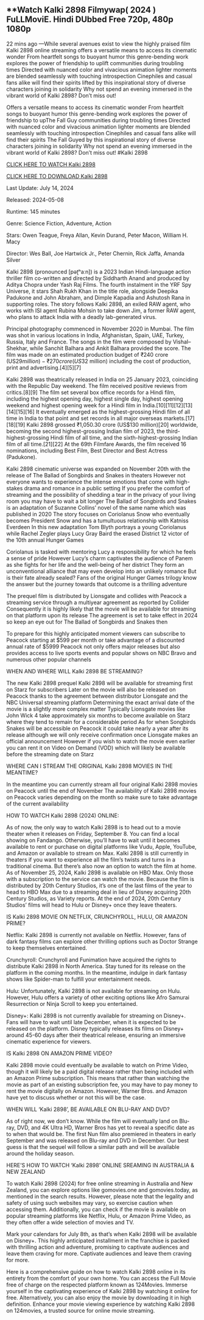 ## **Watch Kalki 2898 Filmywap( 2024 ) FuLLMoviE. Hindi DUbbed Free 720p, 480p 1080p

22 mins ago —While several avenues exist to view the highly praised film Kalki 2898 online streaming offers a versatile means to access its cinematic wonder From heartfelt songs to buoyant humor this genre-bending work explores the power of friendship to uplift communities during troubling times Directed with nuanced color and vivacious animation lighter moments are blended seamlessly with touching introspection Cinephiles and casual fans alike will find their spirits lifted by this inspirational story of diverse characters joining in solidarity Why not spend an evening immersed in the vibrant world of Kalki 2898? Don’t miss out!

Offers a versatile means to access its cinematic wonder From heartfelt songs to buoyant humor this genre-bending work explores the power of friendship to upThe Fall Guy communities during troubling times Directed with nuanced color and vivacious animation lighter moments are blended seamlessly with touching introspection Cinephiles and casual fans alike will find their spirits The Fall Guyed by this inspirational story of diverse characters joining in solidarity Why not spend an evening immersed in the vibrant world of Kalki 2898? Don’t miss out! #Kalki 2898

[CLICK HERE TO WATCH Kalki 2898](https://yeshq.biz/en/movie/801688)

[CLICK HERE TO DOWNLOAD Kalki 2898](https://yeshq.biz/en/movie/801688)

Last Update: July 14, 2024

Released: 2024-05-08

Runtime: 145 minutes

Genre: Science Fiction, Adventure, Action

Stars: Owen Teague, Freya Allan, Kevin Durand, Peter Macon, William H. Macy

Director: Wes Ball, Joe Hartwick Jr., Peter Chernin, Rick Jaffa, Amanda Silver

Kalki 2898 (pronounced [pəʈʰaːn]) is a 2023 Indian Hindi-language action thriller film co-written and directed by Siddharth Anand and produced by Aditya Chopra under Yash Raj Films. The fourth instalment in the YRF Spy Universe, it stars Shah Rukh Khan in the title role, alongside Deepika Padukone and John Abraham, and Dimple Kapadia and Ashutosh Rana in supporting roles. The story follows Kalki 2898, an exiled RAW agent, who works with ISI agent Rubina Mohsin to take down Jim, a former RAW agent, who plans to attack India with a deadly lab-generated virus.

Principal photography commenced in November 2020 in Mumbai. The film was shot in various locations in India, Afghanistan, Spain, UAE, Turkey, Russia, Italy and France. The songs in the film were composed by Vishal–Shekhar, while Sanchit Balhara and Ankit Balhara provided the score. The film was made on an estimated production budget of ₹240 crore (US$29 million)−₹270 crore (US$32 million) including the cost of production, print and advertising.[4][5][7]

Kalki 2898 was theatrically released in India on 25 January 2023, coinciding with the Republic Day weekend. The film received positive reviews from critics.[8][9] The film set several box office records for a Hindi film, including the highest opening day, highest single day, highest opening weekend and highest opening week for a Hindi film in India.[10][11][12][13][14][15][16] It eventually emerged as the highest-grossing Hindi film of all time in India to that point and set records in all major overseas markets.[17][18][19] Kalki 2898 grossed ₹1,050.30 crore (US$130 million)[20] worldwide, becoming the second highest-grossing Indian film of 2023, the third-highest-grossing Hindi film of all time, and the sixth-highest-grossing Indian film of all time.[21][22] At the 69th Filmfare Awards, the film received 16 nominations, including Best Film, Best Director and Best Actress (Padukone).

Kalki 2898 cinematic universe was expanded on November 20th with the release of The Ballad of Songbirds and Snakes in theaters However not everyone wants to experience the intense emotions that come with high-stakes drama and romance in a public setting If you prefer the comfort of streaming and the possibility of shedding a tear in the privacy of your living room you may have to wait a bit longer The Ballad of Songbirds and Snakes is an adaptation of Suzanne Collins’ novel of the same name which was published in 2020 The story focuses on Coriolanus Snow who eventually becomes President Snow and has a tumultuous relationship with Katniss Everdeen In this new adaptation Tom Blyth portrays a young Coriolanus while Rachel Zegler plays Lucy Gray Baird the erased District 12 victor of the 10th annual Hunger Games

Coriolanus is tasked with mentoring Lucy a responsibility for which he feels a sense of pride However Lucy’s charm captivates the audience of Panem as she fights for her life and the well-being of her district They form an unconventional alliance that may even develop into an unlikely romance But is their fate already sealed? Fans of the original Hunger Games trilogy know the answer but the journey towards that outcome is a thrilling adventure

The prequel film is distributed by Lionsgate and collides with Peacock a streaming service through a multiyear agreement as reported by Collider Consequently it is highly likely that the movie will be available for streaming on that platform upon its release The agreement is set to take effect in 2024 so keep an eye out for The Ballad of Songbirds and Snakes then

To prepare for this highly anticipated moment viewers can subscribe to Peacock starting at $599 per month or take advantage of a discounted annual rate of $5999 Peacock not only offers major releases but also provides access to live sports events and popular shows on NBC Bravo and numerous other popular channels

WHEN AND WHERE WILL Kalki 2898 BE STREAMING?

The new Kalki 2898 prequel Kalki 2898 will be available for streaming first on Starz for subscribers Later on the movie will also be released on Peacock thanks to the agreement between distributor Lionsgate and the NBC Universal streaming platform Determining the exact arrival date of the movie is a slightly more complex matter Typically Lionsgate movies like John Wick 4 take approximately six months to become available on Starz where they tend to remain for a considerable period As for when Songbirds Snakes will be accessible on Peacock it could take nearly a year after its release although we will only receive confirmation once Lionsgate makes an official announcement However if you wish to watch the movie even earlier you can rent it on Video on Demand (VOD) which will likely be available before the streaming date on Starz

WHERE CAN I STREAM THE ORIGINAL Kalki 2898 MOVIES IN THE MEANTIME?

In the meantime you can currently stream all four original Kalki 2898 movies on Peacock until the end of November The availability of Kalki 2898 movies on Peacock varies depending on the month so make sure to take advantage of the current availability

HOW TO WATCH Kalki 2898 (2024) ONLINE:

As of now, the only way to watch Kalki 2898 is to head out to a movie theater when it releases on Friday, September 8. You can find a local showing on Fandango. Otherwise, you’ll have to wait until it becomes available to rent or purchase on digital platforms like Vudu, Apple, YouTube, and Amazon or available to stream on Max. Kalki 2898 is still currently in theaters if you want to experience all the film’s twists and turns in a traditional cinema. But there’s also now an option to watch the film at home. As of November 25, 2024, Kalki 2898 is available on HBO Max. Only those with a subscription to the service can watch the movie. Because the film is distributed by 20th Century Studios, it’s one of the last films of the year to head to HBO Max due to a streaming deal in lieu of Disney acquiring 20th Century Studios, as Variety reports. At the end of 2024, 20th Century Studios’ films will head to Hulu or Disney+ once they leave theaters.

IS Kalki 2898 MOVIE ON NETFLIX, CRUNCHYROLL, HULU, OR AMAZON PRIME?

Netflix: Kalki 2898 is currently not available on Netflix. However, fans of dark fantasy films can explore other thrilling options such as Doctor Strange to keep themselves entertained.

Crunchyroll: Crunchyroll and Funimation have acquired the rights to distribute Kalki 2898 in North America. Stay tuned for its release on the platform in the coming months. In the meantime, indulge in dark fantasy shows like Spider-man to fulfill your entertainment needs.

Hulu: Unfortunately, Kalki 2898 is not available for streaming on Hulu. However, Hulu offers a variety of other exciting options like Afro Samurai Resurrection or Ninja Scroll to keep you entertained.

Disney+: Kalki 2898 is not currently available for streaming on Disney+. Fans will have to wait until late December, when it is expected to be released on the platform. Disney typically releases its films on Disney+ around 45-60 days after their theatrical release, ensuring an immersive cinematic experience for viewers.

IS Kalki 2898 ON AMAZON PRIME VIDEO?

Kalki 2898 movie could eventually be available to watch on Prime Video, though it will likely be a paid digital release rather than being included with an Amazon Prime subscription. This means that rather than watching the movie as part of an existing subscription fee, you may have to pay money to rent the movie digitally on Amazon. However, Warner Bros. and Amazon have yet to discuss whether or not this will be the case.

WHEN WILL ‘Kalki 2898’, BE AVAILABLE ON BLU-RAY AND DVD?

As of right now, we don’t know. While the film will eventually land on Blu-ray, DVD, and 4K Ultra HD, Warner Bros has yet to reveal a specific date as to when that would be. The first Nun film also premiered in theaters in early September and was released on Blu-ray and DVD in December. Our best guess is that the sequel will follow a similar path and will be available around the holiday season.

HERE’S HOW TO WATCH ‘Kalki 2898’ ONLINE SREAMING IN AUSTRALIA & NEW ZEALAND

To watch Kalki 2898 (2024) for free online streaming in Australia and New Zealand, you can explore options like gomovies.one and gomovies.today, as mentioned in the search results. However, please note that the legality and safety of using such websites may vary, so exercise caution when accessing them. Additionally, you can check if the movie is available on popular streaming platforms like Netflix, Hulu, or Amazon Prime Video, as they often offer a wide selection of movies and TV.

Mark your calendars for July 8th, as that’s when Kalki 2898 will be available on Disney+. This highly anticipated installment in the franchise is packed with thrilling action and adventure, promising to captivate audiences and leave them craving for more. Captivate audiences and leave them craving for more.

Here is a comprehensive guide on how to watch Kalki 2898 online in its entirety from the comfort of your own home. You can access the Full Movie free of charge on the respected platform known as 124Movies. Immerse yourself in the captivating experience of Kalki 2898 by watching it online for free. Alternatively, you can also enjoy the movie by downloading it in high definition. Enhance your movie viewing experience by watching Kalki 2898 on 124movies, a trusted source for online movie streaming.
